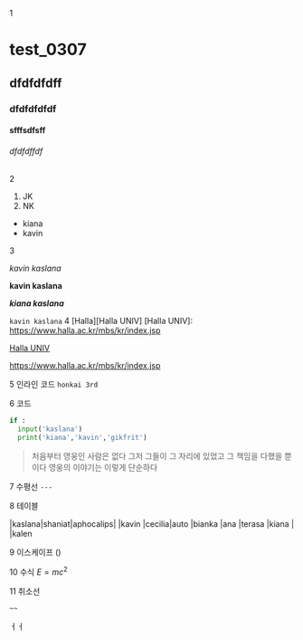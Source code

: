 1
# test_0307
## dfdfdfdff
### dfdfdfdfdf
#### sfffsdfsff
###### dfdfdffdf

2
1. JK
2. NK

- kiana
- kavin

3

*kavin kaslana*

**kavin kaslana**

***kiana kaslana***

`kavin kaslana`
4
[Halla][Halla UNIV]
[Halla UNIV]: https://www.halla.ac.kr/mbs/kr/index.jsp


[Halla UNIV](https://www.halla.ac.kr/mbs/kr/index.jsp)


<https://www.halla.ac.kr/mbs/kr/index.jsp>

5
인라인 코드
`honkai 3rd`

6
코드
```python
if :
  input('kaslana')
  print('kiana','kavin','gikfrit')
```


> 처음부터 영웅인 사람은 없다 그저 그들이 그 자리에 있었고 그 책임을 다했을 뿐이다 영웅의 이야기는 이렇게 단순하다

7
수평선
`---`

8
테이블

|kaslana|shaniat|aphocalips|
|kavin  |cecilia|auto
|bianka |ana    |terasa
|kiana  |
|kalen

9
이스케이프
\()

10
수식
$E = mc^2$

11
취소선

`~~`



  ㅓㅓ
